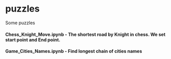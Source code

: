 # puzzles
Some puzzles
#### Chess_Knight_Move.ipynb - The shortest road by Knight in chess. We set start point and End point.

#### Game_Cities_Names.ipynb - Find longest chain of cities names

